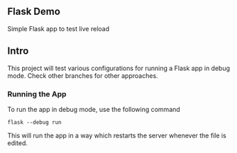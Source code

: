 ## Flask Demo

Simple Flask app to test live reload

## Intro

This project will test various configurations for running a Flask app in debug mode. Check other branches for other approaches.

### Running the App

To run the app in debug mode, use the following command

```
flask --debug run
```

This will run the app in a way which restarts the server whenever the file is edited.
